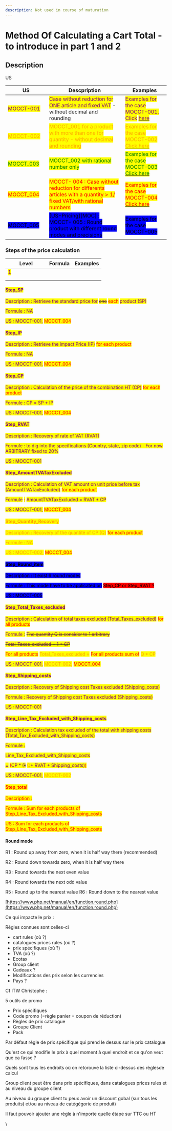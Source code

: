 ```yaml
---
description: Not used in course of maturation
---
```


# Method Of Calculating a Cart Total - to introduce in part 1 and 2

## Description





US

<table><thead><tr><th width="113">US</th><th>Descpription</th><th>Examples</th></tr></thead><tbody><tr><td><mark style="color:purple;">MOCCT-001</mark></td><td><mark style="color:purple;">Case without reduction for ONE article and fixed VAT</mark> - without decimal and rounding</td><td><mark style="color:purple;">Examples for the case MOCCT-001. Click</mark> <a href="https://docs.google.com/spreadsheets/d/1yHwk9nc1Ab9T6s-fqybFpm6P8ejGac-SpO6miR39uOY/edit#gid=0"><mark style="color:purple;">here</mark></a></td></tr><tr><td><mark style="color:orange;">MOCCT-002</mark></td><td><mark style="color:orange;">MOCCT_001 for a product with more than one for quantity - without decimal and rounding</mark></td><td><mark style="color:orange;">Examples for the case MOCCT-002</mark>      <a href="https://docs.google.com/spreadsheets/d/1yHwk9nc1Ab9T6s-fqybFpm6P8ejGac-SpO6miR39uOY/edit#gid=43061852"><mark style="color:orange;">Click here</mark></a></td></tr><tr><td><mark style="color:green;">MOCCT_003</mark></td><td><mark style="color:green;">MOCCT_002 with rational number only</mark></td><td><mark style="color:green;">Examples for the case MOCCT-003</mark> <a href="https://docs.google.com/spreadsheets/d/1yHwk9nc1Ab9T6s-fqybFpm6P8ejGac-SpO6miR39uOY/edit#gid=1249928607"><mark style="color:green;">Click here</mark></a></td></tr><tr><td><mark style="color:red;">MOCCT_004</mark></td><td><mark style="color:red;">MOCCT- 004 : Case without reduction for differents articles with a quantity > 1/ fixed VAT/with rational numbers</mark></td><td><mark style="color:red;">Examples for the case MOCCT-004</mark> <a href="https://docs.google.com/spreadsheets/d/1yHwk9nc1Ab9T6s-fqybFpm6P8ejGac-SpO6miR39uOY/edit#gid=1249928607"><mark style="color:red;">Click here</mark></a></td></tr><tr><td><mark style="background-color:blue;">MOCCT_005</mark></td><td><mark style="background-color:blue;">[US-Pricing][MOC] : MOCCT- 005 : Round product with different round modes and precisions</mark></td><td><mark style="background-color:blue;">Examples for the case MOCCT-005</mark><a href="http://127.0.0.1:5000/s/jyL8OZq59yY3Nomb341u/user-guide/connecting-back-office"> </a></td></tr></tbody></table>

### Steps of the price calculation

<table><thead><tr><th width="113">Level</th><th>Formula</th><th>Examples</th></tr></thead><tbody><tr><td><mark style="color:purple;">1</mark></td><td></td><td></td></tr><tr><td></td><td></td><td></td></tr><tr><td></td><td></td><td></td></tr></tbody></table>

####

#### <mark style="color:purple;">Step\_SP</mark>

<mark style="color:purple;">Description : Retrieve the standard price for</mark> <mark style="color:purple;"></mark>~~<mark style="color:purple;">one</mark>~~ <mark style="color:red;">each</mark> <mark style="color:purple;">product (SP)</mark>&#x20;

<mark style="color:purple;">Formule : NA</mark>

<mark style="color:purple;">US : MOCCT-001,</mark> <mark style="color:red;">MOCCT\_004</mark>



#### <mark style="color:purple;">Step\_IP</mark>

<mark style="color:purple;">Description : Retrieve the impact Price (IP)</mark> <mark style="color:red;">for each product</mark>

<mark style="color:purple;">Formule : NA</mark>

<mark style="color:purple;">US : MOCCT-001,</mark> <mark style="color:red;">MOCCT\_004</mark>



#### <mark style="color:purple;">Step\_CP</mark>

<mark style="color:purple;">Description : Calculation of the price of the combination HT (CP)</mark> <mark style="color:red;">for each product</mark>

<mark style="color:purple;">Formule : CP = SP + IP</mark>

<mark style="color:purple;">US : MOCCT-001,</mark> <mark style="color:red;">MOCCT\_004</mark>

#### <mark style="color:purple;">Step\_RVAT</mark>&#x20;

<mark style="color:purple;">Description : Recovery of rate of VAT (RVAT)</mark>&#x20;

<mark style="color:purple;">Formule : to dig into the specifications (Country, state, zip code) - For now ARBITRARY fixed to 20%</mark>

<mark style="color:purple;">US : MOCCT-001</mark>

#### <mark style="color:purple;">Step\_AmountTVATaxExcluded</mark>

<mark style="color:purple;">Description : Calculation of VAT amount on unit price before tax (AmountTVATaxExcluded)</mark> <mark style="color:red;">for each product</mark>&#x20;

<mark style="color:purple;">Formule</mark> <mark style="color:red;">:</mark> <mark style="color:purple;">AmountTVATaxExcluded = RVAT \* CP</mark>

<mark style="color:purple;">US  : MOCCT-001,</mark> <mark style="color:red;">MOCCT\_004</mark>



#### <mark style="color:orange;">Step\_Quantity\_Recovery</mark>&#x20;

<mark style="color:orange;">Description : Recovery of the quantité of CP (Q)</mark> <mark style="color:red;">for each product</mark>

<mark style="color:orange;">Formule : NA</mark>

<mark style="color:orange;">US : MOCCT-002,</mark> <mark style="color:red;">MOCCT\_004</mark>



#### <mark style="background-color:blue;">Step\_Round\_item</mark>

<mark style="background-color:blue;">Description : It exist 6 round modes</mark>

<mark style="background-color:blue;">Formule : This mode have to be applicated on</mark> <mark style="background-color:red;">Step\_CP or Step\_RVAT ?</mark>

<mark style="background-color:blue;">US : MOCCT-005</mark>



#### <mark style="color:purple;">Step\_Total\_Taxes\_excluded</mark>

<mark style="color:purple;">Description : Calculation of total taxes excluded (Total\_Taxes\_excluded)</mark> <mark style="color:red;">for all products</mark>

<mark style="color:purple;">Formule :</mark> <mark style="color:purple;"></mark>~~<mark style="color:purple;">The quantity Q is consider to 1 arbitrary</mark>~~

&#x20;~~<mark style="color:purple;">Total\_Taxes\_excluded = 1 \* CP</mark>~~  <mark style="color:purple;"></mark>                  &#x20;

&#x20;<mark style="color:red;">For all products</mark> <mark style="color:orange;">Total\_Taxes\_excluded =</mark> <mark style="color:red;">For all products sum of</mark> <mark style="color:orange;">Q \* CP</mark>    &#x20;

<mark style="color:purple;">US : MOCCT-001,</mark> <mark style="color:orange;">MOCCT-002,</mark> <mark style="color:red;">MOCCT\_004</mark>



#### <mark style="color:purple;">Step\_Shipping\_costs</mark>&#x20;

<mark style="color:purple;">Description : Recovery of Shipping cost Taxes excluded (Shipping\_costs)</mark>

<mark style="color:purple;">Formule : Recovery of Shipping cost Taxes excluded (Shipping\_costs)</mark>

<mark style="color:purple;">US : MOCCT-001</mark>



#### <mark style="color:purple;">Step\_Line\_Tax\_Excluded\_with\_Shipping\_costs</mark>

<mark style="color:purple;">Description : Calculation tax excluded of the total with shipping costs (Total\_Tax\_Excluded\_with\_Shipping\_costs)</mark>

<mark style="color:purple;">Formule :</mark>&#x20;

<mark style="color:purple;">Line\_Tax\_Excluded\_with\_Shipping\_costs</mark>&#x20;

<mark style="color:purple;">**=**</mark> <mark style="color:red;">(</mark><mark style="color:purple;">CP \* (</mark>~~<mark style="color:purple;">1</mark>~~ <mark style="color:orange;">Q</mark><mark style="color:purple;">+ RVAT + Shipping\_costs)</mark><mark style="color:red;">)</mark>



<mark style="color:purple;">US : MOCCT-001,</mark> <mark style="color:orange;">MOCCT-002</mark>



#### <mark style="color:red;">Step\_total</mark>

<mark style="color:red;">Description :</mark>&#x20;

<mark style="color:red;">Formule : Sum for each products of Step\_Line\_Tax\_Excluded\_with\_Shipping\_costs</mark>



<mark style="color:red;">US : Sum for each products of Step\_Line\_Tax\_Excluded\_with\_Shipping\_costs</mark>





#### Round mode

R1 : Round up away from zero, when it is half way there (recommended)&#x20;

R2 : Round down towards zero, when it is half way there&#x20;

R3 : Round towards the next even value&#x20;

R4 : Round towards the next odd value&#x20;

R5 : Round up to the nearest value R6 : Round down to the nearest value

[https://www.php.net/manual/en/function.round.php](https://www.php.net/manual/en/function.round.php)



Ce qui impacte le prix :

Règles connues sont celles-ci

* cart rules (où ?)
* catalogues prices rules (où ?)
* prix spécifiques (où ?)
* TVA (où ?)
* Ecotax&#x20;
* Group client
* Cadeaux ?
* Modifications des prix selon les currencies
* Pays ?



Cf ITW Christophe :&#x20;

5 outils de promo&#x20;

* Prix spécifiques
* Code promo (=règle panier = coupon de réduction)
* Règles de prix catalogue
* Groupe Client
* Pack





Par défaut règle de prix spécifique qui prend le dessus sur le prix catalogue



Qu'est ce qui modifie le prix à quel moment à quel endroit et ce qu'on veut que ca fasse ?

Quels sont tous les endroits où on retorouve la liste ci-dessus des règlesde calcul



Group client peut être dans prix spécifiques, dans catalogues prices rules et au niveau du groupe client

Au niveau du groupe client tu peux avoir un discount gobal (sur tous les produits) et/ou au niveau de catégégorie de produit)



Il faut pouvoir ajouter une règle à n'importe quelle étape sur TTC ou HT





\


